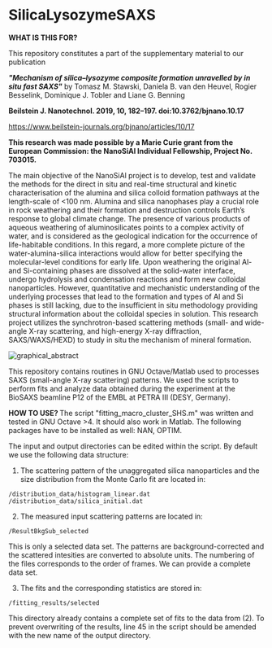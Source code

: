 # SilicaLysozymeSAXS

<b> WHAT IS THIS FOR? </b>

This repository constitutes a part of the supplementary material to our publication 

<i><b>"Mechanism of silica–lysozyme composite formation unravelled by in situ fast SAXS"</b></i>
by Tomasz M. Stawski, Daniela B. van den Heuvel, Rogier Besselink, Dominique J. Tobler and Liane G. Benning

<b> Beilstein J. Nanotechnol. 2019, 10, 182–197. doi:10.3762/bjnano.10.17 </b>

 https://www.beilstein-journals.org/bjnano/articles/10/17

<b> This research was made possible by a Marie Curie grant from the European Commission: the NanoSiAl Individual Fellowship, Project No. 703015. </b>

The main objective of the NanoSiAl project is to develop, test and validate the methods for the direct in situ and real-time structural and kinetic characterisation of the alumina and silica colloid formation pathways at the length-scale of <100 nm. 
Alumina and silica nanophases play a crucial role in rock weathering and their formation and destruction controls Earth’s response to global climate change. The presence of various products of aqueous weathering of aluminosilicates points to a complex activity of water, and is considered as the geological indication for the occurrence of life-habitable conditions. In this regard, a more complete picture of the water-alumina-silica interactions would allow for better specifying the molecular-level conditions for early life. 
Upon weathering the original Al- and Si-containing phases are dissolved at the solid-water interface, undergo hydrolysis and condensation reactions and form new colloidal nanoparticles. However, quantitative and mechanistic understanding of the underlying processes that lead to the formation and types of Al and Si phases is still lacking, due to the insufficient in situ methodology providing structural information about the colloidal species in solution.
This research project utilizes the synchrotron-based scattering methods (small- and wide- angle X-ray scattering, and high-energy X-ray diffraction, SAXS/WAXS/HEXD) to study  in situ the mechanism of mineral formation. 

![graphical_abstract](https://user-images.githubusercontent.com/10513547/51824443-92a8cc80-22e2-11e9-9779-77ae3e3d3763.png)

This repository contains routines in GNU Octave/Matlab used to processes SAXS (small-angle X-ray scattering) patterns. We used the scripts to perform fits and analyze data obtained during the experiment at the BioSAXS beamline P12 of the EMBL at PETRA III (DESY, Germany).

<b> HOW TO USE? </b>
The script "fitting_macro_cluster_SHS.m" was written and tested in GNU Octave >4. It should also work in Matlab. The following packages have to be installed as well: NAN, OPTIM.

The input and output directories can be edited within the script. By default we use the following data structure:

  1. The scattering pattern of the unaggregated silica nanoparticles and the size distribution from the Monte Carlo fit are located in:

    /distribution_data/histogram_linear.dat
    /distribution_data/silica_initial.dat

  2. The measured input scattering patterns are located in:

    /ResultBkgSub_selected

  This is only a selected data set. The patterns are background-corrected and the scattered intesities are converted to absolute units. The numbering of the files corresponds to the order of frames. We can provide a complete data set.

  3. The fits and the corresponding statistics are stored in:

    /fitting_results/selected  

  This directory already contains a complete set of fits to the data from (2). To prevent overwriting of the results, line 45 in the script should be amended with the new name of the output directory.
